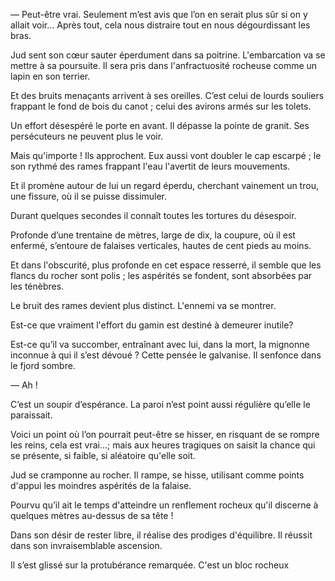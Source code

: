 — Peut-être vrai. Seulement m’est avis que l’on en serait plus sûr si on y
allait voir... Après tout, cela nous distraire tout en nous dégourdissant
les bras.

Jud sent son cœur sauter éperdument dans sa poitrine. L'embarcation va
se mettre à sa poursuite. Il sera pris dans l'anfractuosité rocheuse comme
un lapin en son terrier.

Et des bruits menaçants arrivent à ses oreilles. C’est celui de lourds souliers frappant le fond de bois du canot ; celui des avirons armés sur les tolets.

Un effort désespéré le porte en avant. Il dépasse la pointe de granit. Ses
persécuteurs ne peuvent plus le voir.

Mais qu'importe ! Ils approchent. Eux aussi vont doubler le cap escarpé ; 
le son rythmé des rames frappant l'eau l'avertit de leurs mouvements.

Et il promène autour de lui un regard éperdu, cherchant vainement un
trou, une fissure, où il se puisse dissimuler.

Durant quelques secondes il connaît toutes les tortures du désespoir.

Profonde d’une trentaine de mètres, large de dix, la coupure, où il est
enfermé, s’entoure de falaises verticales, hautes de cent pieds au moins.

Et dans l'obscurité, plus profonde en cet espace resserré, il semble que
les flancs du rocher sont polis ; les aspérités se fondent, sont absorbées par
les ténèbres.

Le bruit des rames devient plus distinct. L'ennemi va se montrer.

Est-ce que vraiment l'effort du gamin est destiné à demeurer inutile?

Est-ce qu’il va succomber, entraînant avec lui, dans la mort, la mignonne
inconnue à qui il s’est dévoué ? Cette pensée le galvanise. Il senfonce dans
le fjord sombre.

— Ah !

C’est un soupir d’espérance. La paroi n’est point aussi régulière qu’elle
le paraissait.

Voici un point où l’on pourrait peut-être se hisser, en risquant de se
rompre les reins, cela est vrai...; mais aux heures tragiques on saisit la
chance qui se présente, si faible, si aléatoire qu'elle soit.

Jud se cramponne au rocher. Il rampe, se hisse, utilisant comme points
d'appui les moindres aspérités de la falaise.

Pourvu qu’il ait le temps d'atteindre un renflement rocheux qu'il discerne à quelques mètres au-dessus de sa tête !

Dans son désir de rester libre, il réalise des prodiges d'équilibre. Il réussit dans son invraisemblable ascension.

Il s’est glissé sur la protubérance remarquée. C'est un bloc rocheux
